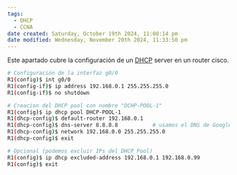 ```yaml
---
tags:
  - DHCP
  - CCNA
date created: Saturday, October 19th 2024, 11:08:14 pm
date modified: Wednesday, November 20th 2024, 11:33:50 pm
---
```


Este apartado cubre la configuración de un [DHCP](DHCP.md) server en un router cisco.

``` bash
# Configuración de la interfaz g0/0
R1(config)$ int g0/0
R1(config-if)$ ip address 192.168.0.1 255.255.255.0
R1(config-if)$ no shutdown

# Creacion del DHCP pool con nombre "DCHP-POOL-1"
R1(config)$ ip dhcp pool DHCP-POOL-1
R1(dhcp-config)$ default-router 192.168.0.1
R1(dhcp-config)$ dns-server 8.8.8.8           # usamos el DNS de Google
R1(dhcp-config)$ network 192.168.0.0 255.255.255.0
R1(dhcp-config)$ exit

# Opcional (podemos excluir IPs del DHCP Pool)
R1(config)$ ip dhcp excluded-address 192.168.0.1 192.168.0.99
R1(config)$ exit  
```